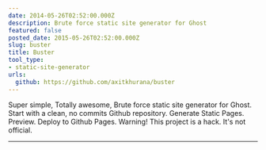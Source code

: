 ```yaml
---
date: 2014-05-26T02:52:00.000Z
description: Brute force static site generator for Ghost
featured: false
posted_date: 2015-05-26T02:52:00.000Z
slug: buster
title: Buster
tool_type:
- static-site-generator
urls:
  github: https://github.com/axitkhurana/buster
---
```


Super simple, Totally awesome, Brute force static site generator for Ghost. Start with a clean, no commits Github repository.
Generate Static Pages. Preview. Deploy to Github Pages. Warning! This project is a hack. It's not official.




---
